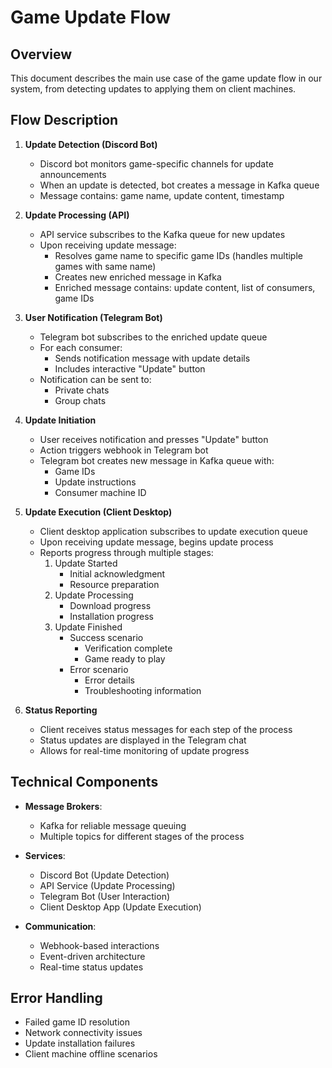 # Game Update Flow

## Overview
This document describes the main use case of the game update flow in our system, from detecting updates to applying them on client machines.

## Flow Description

1. **Update Detection (Discord Bot)**
   - Discord bot monitors game-specific channels for update announcements
   - When an update is detected, bot creates a message in Kafka queue
   - Message contains: game name, update content, timestamp

2. **Update Processing (API)**
   - API service subscribes to the Kafka queue for new updates
   - Upon receiving update message:
     - Resolves game name to specific game IDs (handles multiple games with same name)
     - Creates new enriched message in Kafka
     - Enriched message contains: update content, list of consumers, game IDs

3. **User Notification (Telegram Bot)**
   - Telegram bot subscribes to the enriched update queue
   - For each consumer:
     - Sends notification message with update details
     - Includes interactive "Update" button
   - Notification can be sent to:
     - Private chats
     - Group chats

4. **Update Initiation**
   - User receives notification and presses "Update" button
   - Action triggers webhook in Telegram bot
   - Telegram bot creates new message in Kafka queue with:
     - Game IDs
     - Update instructions
     - Consumer machine ID

5. **Update Execution (Client Desktop)**
   - Client desktop application subscribes to update execution queue
   - Upon receiving update message, begins update process
   - Reports progress through multiple stages:
     1. Update Started
        - Initial acknowledgment
        - Resource preparation
     2. Update Processing
        - Download progress
        - Installation progress
     3. Update Finished
        - Success scenario
          - Verification complete
          - Game ready to play
        - Error scenario
          - Error details
          - Troubleshooting information

6. **Status Reporting**
   - Client receives status messages for each step of the process
   - Status updates are displayed in the Telegram chat
   - Allows for real-time monitoring of update progress

## Technical Components

- **Message Brokers**:
  - Kafka for reliable message queuing
  - Multiple topics for different stages of the process

- **Services**:
  - Discord Bot (Update Detection)
  - API Service (Update Processing)
  - Telegram Bot (User Interaction)
  - Client Desktop App (Update Execution)

- **Communication**:
  - Webhook-based interactions
  - Event-driven architecture
  - Real-time status updates

## Error Handling

- Failed game ID resolution
- Network connectivity issues
- Update installation failures
- Client machine offline scenarios 